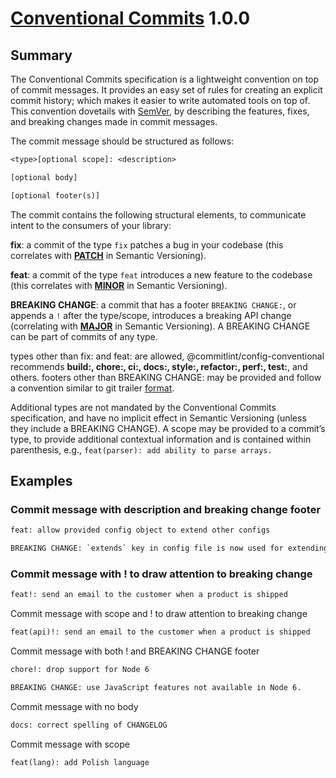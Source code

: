 # [Conventional Commits](https://www.conventionalcommits.org/en/v1.0.0/#summary) 1.0.0

## Summary

The Conventional Commits specification is a lightweight convention on top of
commit messages. It provides an easy set of rules for creating an explicit
commit history; which makes it easier to write automated tools on top of. This
convention dovetails with [SemVer](http://semver.org/), by describing the
features, fixes, and breaking changes made in commit messages.

The commit message should be structured as follows:

```txt
<type>[optional scope]: <description>

[optional body]

[optional footer(s)]
```

The commit contains the following structural elements, to communicate intent to
the consumers of your library:

**fix**: a commit of the type `fix` patches a bug in your codebase (this
correlates with [**PATCH**](https://semver.org/#summary) in Semantic
Versioning).

**feat**: a commit of the type `feat` introduces a new feature to the codebase
(this correlates with [**MINOR**](https://semver.org/#summary) in Semantic
Versioning).

**BREAKING CHANGE**: a commit that has a footer `BREAKING CHANGE:`, or appends a
`!` after the type/scope, introduces a breaking API change (correlating with
[**MAJOR**](https://semver.org/#summary) in Semantic Versioning). A BREAKING
CHANGE can be part of commits of any type.

types other than fix: and feat: are allowed, @commitlint/config-conventional
recommends **build:, chore:, ci:, docs:, style:, refactor:, perf:, test:**, and
others.
footers other than BREAKING CHANGE: <description> may be provided and follow a
convention similar to git trailer
[format](https://git-scm.com/docs/git-interpret-trailers).

Additional types are not mandated by the Conventional Commits specification, and
have no implicit effect in Semantic Versioning (unless they include a BREAKING
CHANGE). A scope may be provided to a commit’s type, to provide additional
contextual information and is contained within parenthesis, e.g., `feat(parser):
add ability to parse arrays.`

## Examples

### Commit message with description and breaking change footer

```txt
feat: allow provided config object to extend other configs

BREAKING CHANGE: `extends` key in config file is now used for extending other config files
```

### Commit message with ! to draw attention to breaking change

```txt
feat!: send an email to the customer when a product is shipped
```

Commit message with scope and ! to draw attention to breaking change

```txt
feat(api)!: send an email to the customer when a product is shipped
```

Commit message with both ! and BREAKING CHANGE footer

```txt
chore!: drop support for Node 6

BREAKING CHANGE: use JavaScript features not available in Node 6.
```

Commit message with no body

```txt
docs: correct spelling of CHANGELOG
```

Commit message with scope

```txt
feat(lang): add Polish language
```
